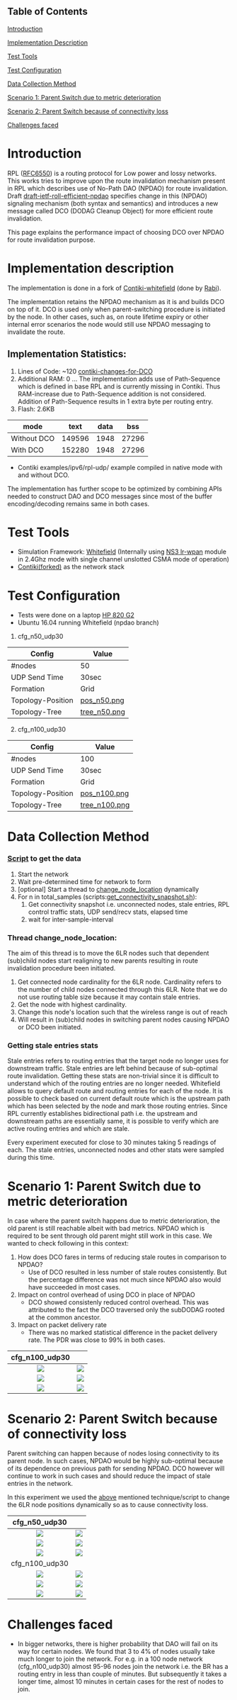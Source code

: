 ## Table of Contents
[Introduction](#introduction)

[Implementation Description](#implementation-description)

[Test Tools](#test-tools)

[Test Configuration](#test-configuration)

[Data Collection Method](#data-collection-method)

[Scenario 1: Parent Switch due to metric deterioration](#scenario-1-parent-switch-due-to-metric-deterioration)

[Scenario 2: Parent Switch because of connectivity loss](#scenario-2-parent-switch-because-of-connectivity-loss)

[Challenges faced](#challenges-faced)

# Introduction
RPL ([RFC6550](https://tools.ietf.org/html/rfc6550 "RPL")) is a routing protocol for Low power and lossy networks. This works tries to improve upon the route invalidation mechanism present in RPL which describes use of No-Path DAO (NPDAO) for route invalidation. Draft [draft-ietf-roll-efficient-npdao](https://tools.ietf.org/html/draft-ietf-roll-efficient-npdao-01) specifies change in this (NPDAO) signaling mechanism (both syntax and semantics) and introduces a new message called DCO (DODAG Cleanup Object) for more efficient route invalidation.

This page explains the performance impact of choosing DCO over NPDAO for route invalidation purpose.

# Implementation description
The implementation is done in a fork of 
[Contiki-whitefield](https://github.com/whitefield-framework/contiki/tree/npdao "NPDAO Branch of contiki-whitefield") 
(done by [Rabi](https://github.com/rabinsahoo)).

The implementation retains the NPDAO mechanism as it is and builds DCO on top of it. DCO is used only when parent-switching procedure is initiated by the node. In other cases, such as, on route lifetime expiry or other internal error scenarios the node would still use NPDAO messaging to invalidate the route.

## Implementation Statistics:
1. Lines of Code: ~120 [contiki-changes-for-DCO](https://github.com/contiki-os/contiki/commit/e8ea7790640f96c4a48ca1f8d95e1b7f7ac017f9)
2. Additional RAM: 0 ... The implementation adds use of Path-Sequence which is defined in base RPL and is currently missing in Contiki. Thus RAM-increase due to Path-Sequence addition is not considered. Addition of Path-Sequence results in 1 extra byte per routing entry.
3. Flash: 2.6KB

mode|text|data|bss|
----|----|----|---|
Without DCO|149596|1948|27296|
With DCO|152280|1948|27296|

* Contiki examples/ipv6/rpl-udp/ example compiled in native mode with and without DCO.

The implementation has further scope to be optimized by combining APIs needed to construct DAO and DCO messages since most of the buffer encoding/decoding remains same in both cases.

# Test Tools
* Simulation Framework: [Whitefield](https://github.com/whitefield-framework/whitefield "Whitefield-Framework") (Internally using [NS3 lr-wpan](https://github.com/nsnam/ns-3-dev-git/tree/master/src/lr-wpan) module in 2.4Ghz mode with single channel unslotted CSMA mode of operation)
* [Contiki(forked)](https://github.com/whitefield-framework/contiki/tree/npdao) as the network stack

# Test Configuration
* Tests were done on a laptop [HP 820 G2](https://support.hp.com/in-en/document/c04543486)
* Ubuntu 16.04 running Whitefield (npdao branch)

1. cfg_n50_udp30

Config | Value
------ | -----
#nodes | 50
UDP Send Time | 30sec
Formation | Grid
Topology-Position | [pos_n50.png](data/pos_n50.png)
Topology-Tree | [tree_n50.png](data/tree_n50.png)

2. cfg_n100_udp30

Config | Value
------ | -----
#nodes | 100
UDP Send Time | 30sec
Formation | Grid
Topology-Position | [pos_n100.png](data/pos_n100.png)
Topology-Tree | [tree_n100.png](data/tree_n100.png)

# Data Collection Method

### [Script](https://github.com/nyrahul/whitefield/blob/npdao/tools/npdao/get_data.sh) to get the data
1. Start the network
2. Wait pre-determined time for network to form
3. [optional] Start a thread to [change_node_location](#thread-change_node_location) dynamically
4. For n in total_samples (scripts:[get_connectivity_snapshot.sh](https://github.com/nyrahul/whitefield/blob/npdao/scripts/get_connectivity_snapshot.sh)):
    1. Get connectivity snapshot i.e. unconnected nodes, stale entries, RPL control traffic stats, UDP send/recv stats, elapsed time
    2. wait for inter-sample-interval

### Thread change_node_location:
The aim of this thread is to move the 6LR nodes such that dependent (sub)child nodes start realigning to new parents resulting in route invalidation procedure been initiated.
1. Get connected node cardinality for the 6LR node. Cardinality refers to the number of child nodes connected through this 6LR. Note that we do not use routing table size because it may contain stale entries.
2. Get the node with highest cardinality.
3. Change this node's location such that the wireless range is out of reach
4. Will result in (sub)child nodes in switching parent nodes causing NPDAO or DCO been initiated.

### Getting stale entries stats
Stale entries refers to routing entries that the target node no longer uses for downstream traffic. Stale entries are left behind because of sub-optimal route invalidation. Getting these stats are non-trivial since it is difficult to understand which of the routing entries are no longer needed. Whitefield allows to query default route and routing entries for each of the node. It is possible to check based on current default route which is the upstream path which has been selected by the node and mark those routing entries. Since RPL currently establishes bidirectional path i.e. the upstream and downstream paths are essentially same, it is possible to verify which are active routing entries and which are stale.

Every experiment executed for close to 30 minutes taking 5 readings of each. The stale entries, unconnected nodes and other stats were sampled during this time.

# Scenario 1: Parent Switch due to metric deterioration
In case where the parent switch happens due to metric deterioration, the old parent is still reachable albeit with bad metrics. NPDAO which is required to be sent through old parent might still work in this case. We wanted to check following in this context:
1. How does DCO fares in terms of reducing stale routes in comparison to NPDAO?
    * Use of DCO resulted in less number of stale routes consistently. But the percentage difference was not much since NPDAO also would have succeeded in most cases.
2. Impact on control overhead of using DCO in place of NPDAO
    * DCO showed consistenly reduced control overhead. This was attributed to the fact the DCO traversed only the subDODAG rooted at the common ancestor.
3. Impact on packet delivery rate
    * There was no marked statistical difference in the packet delivery rate. The PDR was close to 99% in both cases.

cfg_n100_udp30||
:-----------------:|:--------------------:
![](data/data_n100_udp30/dco_vs_npdao_ctrl_overhead_r0.png)|![](data/data_n100_udp30/dco_vs_npdao_stale_stats_r0.png)
![](data/data_n100_udp30/dco_vs_npdao_ctrl_overhead_r1.png)|![](data/data_n100_udp30/dco_vs_npdao_stale_stats_r1.png)
![](data/data_n100_udp30/dco_vs_npdao_ctrl_overhead_r2.png)|![](data/data_n100_udp30/dco_vs_npdao_stale_stats_r2.png)

# Scenario 2: Parent Switch because of connectivity loss
Parent switching can happen because of nodes losing connectivity to its parent node. In such cases, NPDAO would be highly sub-optimal because of its dependence on previous path for sending NPDAO. DCO however will continue to work in such cases and should reduce the impact of stale entries in the network.

In this experiment we used the [above](#data-collection-method) mentioned technique/script to change the 6LR node positions dynamically so as to cause connectivity loss.

cfg_n50_udp30||
:-----------------:|:--------------------:
![](data/databrklnk_n50_udp30/dco_vs_npdao_ctrl_overhead_r0.png)|![](data/databrklnk_n50_udp30/dco_vs_npdao_stale_stats_r0.png)
![](data/databrklnk_n50_udp30/dco_vs_npdao_ctrl_overhead_r1.png)|![](data/databrklnk_n50_udp30/dco_vs_npdao_stale_stats_r1.png)
![](data/databrklnk_n50_udp30/dco_vs_npdao_ctrl_overhead_r2.png)|![](data/databrklnk_n50_udp30/dco_vs_npdao_stale_stats_r2.png)
cfg_n100_udp30||
![](data/databrklnk_n100_udp30/dco_vs_npdao_ctrl_overhead_r0.png)|![](data/databrklnk_n100_udp30/dco_vs_npdao_stale_stats_r0.png)
![](data/databrklnk_n100_udp30/dco_vs_npdao_ctrl_overhead_r3.png)|![](data/databrklnk_n100_udp30/dco_vs_npdao_stale_stats_r3.png)
![](data/databrklnk_n100_udp30/dco_vs_npdao_ctrl_overhead_r4.png)|![](data/databrklnk_n100_udp30/dco_vs_npdao_stale_stats_r4.png)


# Challenges faced
* In bigger networks, there is higher probability that DAO will fail on its way for certain nodes. We found that 3 to 4% of nodes usually take much longer to join the network. For e.g. in a 100 node network (cfg_n100_udp30) almost 95-96 nodes join the network i.e. the BR has a routing entry in less than couple of minutes. But subsequently it takes a longer time, almost 10 minutes in certain cases for the rest of nodes to join.

